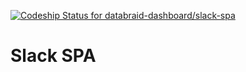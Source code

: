 [ ![Codeship Status for databraid-dashboard/slack-spa](https://app.codeship.com/projects/d37f7be0-6f2d-0135-5da1-1aae768b9e4a/status?branch=master) ](https://app.codeship.com/projects/242815)

# Slack SPA
